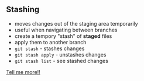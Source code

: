## Stashing

* moves changes out of the staging area temporarily
* useful when navigating between branches
* create a tempory "stash" of **staged** files
* apply them to another branch
* `git stash` - stashes changes
* `git stash apply` - unstashes changes
* `git stash list` - see stashed changes


[Tell me more!!](https://git-scm.com/book/en/v1/Git-Tools-Stashing)